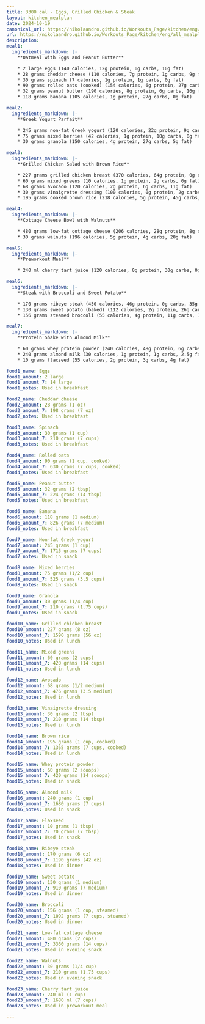 ```yaml
---
title: 3300 cal - Eggs, Grilled Chicken & Steak 
layout: kitchen_mealplan
date: 2024-10-19
canonical_url: https://nikolaandro.github.io/Workouts_Page/kitchen/eng/all_mealplans/3300/
url: https://nikolaandro.github.io/Workouts_Page/kitchen/eng/all_mealplans/3300/
description: 
meal1:
  ingredients_markdown: |-
    **Oatmeal with Eggs and Peanut Butter**

    * 2 large eggs (140 calories, 12g protein, 0g carbs, 10g fat)
    * 28 grams cheddar cheese (110 calories, 7g protein, 1g carbs, 9g fat)
    * 30 grams spinach (7 calories, 1g protein, 1g carbs, 0g fat)
    * 90 grams rolled oats (cooked) (154 calories, 6g protein, 27g carbs, 3g fat)
    * 32 grams peanut butter (190 calories, 8g protein, 6g carbs, 16g fat)
    * 118 grams banana (105 calories, 1g protein, 27g carbs, 0g fat)

meal2: 
  ingredients_markdown: |-
    **Greek Yogurt Parfait**

    * 245 grams non-fat Greek yogurt (120 calories, 22g protein, 9g carbs, 0g fat)
    * 75 grams mixed berries (42 calories, 1g protein, 10g carbs, 0g fat)
    * 30 grams granola (150 calories, 4g protein, 27g carbs, 5g fat)

meal3:
  ingredients_markdown: |-
    **Grilled Chicken Salad with Brown Rice**

    * 227 grams grilled chicken breast (370 calories, 64g protein, 0g carbs, 8g fat)
    * 60 grams mixed greens (10 calories, 1g protein, 2g carbs, 0g fat)
    * 68 grams avocado (120 calories, 2g protein, 6g carbs, 11g fat)
    * 30 grams vinaigrette dressing (100 calories, 0g protein, 2g carbs, 10g fat)
    * 195 grams cooked brown rice (218 calories, 5g protein, 45g carbs, 1g fat)

meal4: 
  ingredients_markdown: |-
    **Cottage Cheese Bowl with Walnuts**

    * 480 grams low-fat cottage cheese (206 calories, 28g protein, 8g carbs, 5g fat)
    * 30 grams walnuts (196 calories, 5g protein, 4g carbs, 20g fat)

meal5: 
  ingredients_markdown: |-
    **Preworkout Meal**

    * 240 ml cherry tart juice (120 calories, 0g protein, 30g carbs, 0g fat)

meal6: 
  ingredients_markdown: |-
    **Steak with Broccoli and Sweet Potato**

    * 170 grams ribeye steak (450 calories, 46g protein, 0g carbs, 35g fat)
    * 130 grams sweet potato (baked) (112 calories, 2g protein, 26g carbs, 0g fat)
    * 156 grams steamed broccoli (55 calories, 4g protein, 11g carbs, 1g fat)

meal7: 
  ingredients_markdown: |-
    **Protein Shake with Almond Milk**

    * 60 grams whey protein powder (240 calories, 48g protein, 6g carbs, 2g fat)
    * 240 grams almond milk (30 calories, 1g protein, 1g carbs, 2.5g fat)
    * 10 grams flaxseed (55 calories, 2g protein, 3g carbs, 4g fat)

food1_name: Eggs
food1_amount: 2 large
food1_amount_7: 14 large
food1_notes: Used in breakfast

food2_name: Cheddar cheese
food2_amount: 28 grams (1 oz)
food2_amount_7: 198 grams (7 oz)
food2_notes: Used in breakfast

food3_name: Spinach
food3_amount: 30 grams (1 cup)
food3_amount_7: 210 grams (7 cups)
food3_notes: Used in breakfast

food4_name: Rolled oats
food4_amount: 90 grams (1 cup, cooked)
food4_amount_7: 630 grams (7 cups, cooked)
food4_notes: Used in breakfast

food5_name: Peanut butter
food5_amount: 32 grams (2 tbsp)
food5_amount_7: 224 grams (14 tbsp)
food5_notes: Used in breakfast

food6_name: Banana
food6_amount: 118 grams (1 medium)
food6_amount_7: 826 grams (7 medium)
food6_notes: Used in breakfast

food7_name: Non-fat Greek yogurt
food7_amount: 245 grams (1 cup)
food7_amount_7: 1715 grams (7 cups)
food7_notes: Used in snack

food8_name: Mixed berries
food8_amount: 75 grams (1/2 cup)
food8_amount_7: 525 grams (3.5 cups)
food8_notes: Used in snack

food9_name: Granola
food9_amount: 30 grams (1/4 cup)
food9_amount_7: 210 grams (1.75 cups)
food9_notes: Used in snack

food10_name: Grilled chicken breast
food10_amount: 227 grams (8 oz)
food10_amount_7: 1590 grams (56 oz)
food10_notes: Used in lunch

food11_name: Mixed greens
food11_amount: 60 grams (2 cups)
food11_amount_7: 420 grams (14 cups)
food11_notes: Used in lunch

food12_name: Avocado
food12_amount: 68 grams (1/2 medium)
food12_amount_7: 476 grams (3.5 medium)
food12_notes: Used in lunch

food13_name: Vinaigrette dressing
food13_amount: 30 grams (2 tbsp)
food13_amount_7: 210 grams (14 tbsp)
food13_notes: Used in lunch

food14_name: Brown rice
food14_amount: 195 grams (1 cup, cooked)
food14_amount_7: 1365 grams (7 cups, cooked)
food14_notes: Used in lunch

food15_name: Whey protein powder
food15_amount: 60 grams (2 scoops)
food15_amount_7: 420 grams (14 scoops)
food15_notes: Used in snack

food16_name: Almond milk
food16_amount: 240 grams (1 cup)
food16_amount_7: 1680 grams (7 cups)
food16_notes: Used in snack

food17_name: Flaxseed
food17_amount: 10 grams (1 tbsp)
food17_amount_7: 70 grams (7 tbsp)
food17_notes: Used in snack

food18_name: Ribeye steak
food18_amount: 170 grams (6 oz)
food18_amount_7: 1190 grams (42 oz)
food18_notes: Used in dinner

food19_name: Sweet potato
food19_amount: 130 grams (1 medium)
food19_amount_7: 910 grams (7 medium)
food19_notes: Used in dinner

food20_name: Broccoli
food20_amount: 156 grams (1 cup, steamed)
food20_amount_7: 1092 grams (7 cups, steamed)
food20_notes: Used in dinner

food21_name: Low-fat cottage cheese
food21_amount: 480 grams (2 cups)
food21_amount_7: 3360 grams (14 cups)
food21_notes: Used in evening snack

food22_name: Walnuts
food22_amount: 30 grams (1/4 cup)
food22_amount_7: 210 grams (1.75 cups)
food22_notes: Used in evening snack

food23_name: Cherry tart juice
food23_amount: 240 ml (1 cup)
food23_amount_7: 1680 ml (7 cups)
food23_notes: Used in preworkout meal

---
```

